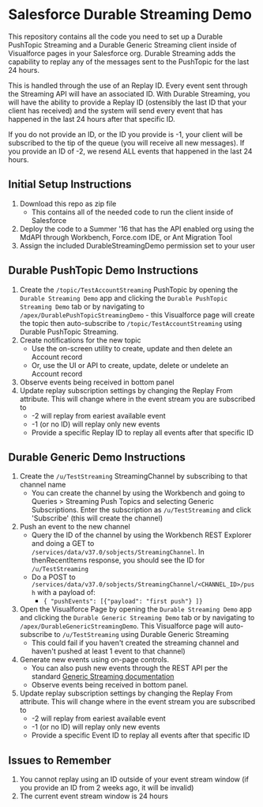 # Salesforce Durable Streaming Demo
This repository contains all the code you need to set up a Durable PushTopic Streaming and a Durable Generic Streaming client inside of Visualforce pages in your Salesforce org.  Durable Streaming adds the capability to replay any of the messages sent to the PushTopic for the last 24 hours.

This is handled through the use of an Replay ID.  Every event sent through the Streaming API will have an associated ID.  With Durable Streaming, you will have the ability to provide a Replay ID (ostensibly the last ID that your client has received) and the system will send every event that has happened in the last 24 hours after that specific ID.

If you do not provide an ID, or the ID you provide is -1, your client will be subscribed to the tip of the queue (you will receive all new messages).  If you provide an ID of -2, we resend ALL events that happened in the last 24 hours. 

## Initial Setup Instructions
1. Download this repo as zip file
    * This contains all of the needed code to run the client inside of Salesforce
2. Deploy the code to a Summer '16 that has the API enabled org using the MdAPI through Workbench, Force.com IDE, or Ant Migration Tool
3. Assign the included DurableStreamingDemo permission set to your user

## Durable PushTopic Demo Instructions
1. Create the `/topic/TestAccountStreaming` PushTopic by opening the `Durable Streaming Demo` app and clicking the `Durable PushTopic Streaming Demo` tab or by navigating to `/apex/DurablePushTopicStreamingDemo` - this Visualforce page will create the topic then auto-subscribe to `/topic/TestAccountStreaming` using Durable PushTopic Streaming.
2. Create notifications for the new topic
    * Use the on-screen utility to create, update and then delete an Account record
    * Or, use the UI or API to create, update, delete or undelete an Account record  
3. Observe events being received in bottom panel
4. Update replay subscription settings by changing the Replay From attribute. This will change where in the event stream you are subscribed to
    * -2 will replay from eariest available event
    * -1 (or no ID) will replay only new events
    * Provide a specific Replay ID to replay all events after that specific ID

## Durable Generic Demo Instructions
1. Create the `/u/TestStreaming` StreamingChannel by subscribing to that channel name
    * You can create the channel by using the Workbench and going to Queries > Streaming Push Topics and selecting Generic Subscriptions.  Enter the subscription as `/u/TestStreaming` and click 'Subscribe' (this will create the channel)
2. Push an event to the new channel
    * Query the ID of the channel by using the Workbench REST Explorer and doing a GET to `/services/data/v37.0/sobjects/StreamingChannel`.  In thenRecentItems response, you should see the ID for `/u/TestStreaming`
    * Do a POST to `/services/data/v37.0/sobjects/StreamingChannel/<CHANNEL_ID>/push` with a payload of:
        * `{ "pushEvents": [{"payload": "first push"} ]}`  
3. Open the Visualforce Page by opening the `Durable Streaming Demo` app and clicking the `Durable Generic Streaming Demo` tab or by navigating to `/apex/DurableGenericStreamingDemo`.  This Visualforce page will auto-subscribe to `/u/TestStreaming` using Durable Generic Streaming  
    * This could fail if you haven't created the streaming channel and haven't pushed at least 1 event to that channel)
4. Generate new events using on-page controls. 
    * You can also push new events through the REST API per the standard [Generic Streaming documentation](https://developer.salesforce.com/docs/atlas.en-us.api_streaming.meta/api_streaming/resources_push.htm)
    * Observe events being received in bottom panel. 
9. Update replay subscription settings by changing the Replay From attribute. This will change where in the event stream you are subscribed to
    * -2 will replay from eariest available event
    * -1 (or no ID) will replay only new events
    * Provide a specific Event ID to replay all events after that specific ID

## Issues to Remember
1. You cannot replay using an ID outside of your event stream window (if you provide an ID from 2 weeks ago, it will be invalid)
2. The current event stream window is 24 hours
